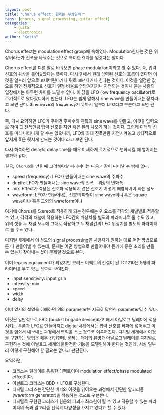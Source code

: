 ```yaml
---
layout: post
title: "Chorus effect: 원리는 무엇일까?"
tags: [chorus, signal processing, guitar effect]
categories:
    - guitar
    - electronics
author: "Keith"
---
```


Chorus effect는 modulation effect group에 속해있다. Modulation한다는 것은 위상이라든가 진폭을 바꿔주는 것으로 특이한 효과를 얻겠다는 말이다. 

Chorus effect를 다른 말로 바꿔보면 phase modulation이라고 할 수 있다. 즉, 입력 신호의 위상을 틀어놓았다는 뜻이다. 다시 말해서 원래 입력된 신호의 흐름이 있다면 이것을 일부러 앞으로 보내버린다거나 뒤로 보낸다거나 한다는 것이다. 이것을 일정한 값으로 하면 전체적으로 신호가 일정 비율로 앞당겨지거나 지연되는 것이니 듣는 사람의 입장에서는 아무런 차이를 느낄 수 없다. 이 값을 LFO (low frequency oscillator)로 주기적으로 왔다갔다하게 만든다. LFO는 쉽게 말해서 sine wave를 만들어내는 장치라고 보면 된다. Sine wave의 frequency가 낮아서 일부러 LFO라고 부른다고 보면 된다.

즉, 다시 요약하면 LFO가 주어진 주파수와 진폭의 sine wave를 만들고, 이것을 입력으로 하여 그 진폭만큼 입력 신호를 지연 혹은 빨리 나오게 하는 것이다. 그런데 미래의 신호를 미리 나타나게 할 수는 없으니까, LFO의 최대 진폭만큼 지연시켜놓고 상대적으로 앞서게 혹은 뒷서게 만드는 것이다 라고 보면 된다.

다시 해석하면 delay의 delay time을 매우 미세하게 주기적으로 변화시킬 때 얻어지는 결과와 같다. 

결국, Chorus를 만들 때 고려해야할 파라미터는 다음과 같이 나타날 수 밖에 없다.
- speed (frequency): LFO가 만들어내는 sine wave의 주파수
- depth: LFO가 만들어내는 sine wave의 진폭 - 위상의 변화폭
- mix: Effect가 적용된 신호와 적용되지 않은 신호가 어떻게 배합되어야 하는 정도
- waveform: LFO가 만들어내는 신호의 파형이 sine wave이냐 혹은 square wave이냐 혹은 그외의 waveform이냐 

여기에 Chorus를 Stereo로 적용하게 되는 경우에는 위 요소를 각각의 채널별로 적용할 수 있고, 각각의 채널에 적용하는 LFO간의 위상차를 별도의 파라미터로 둘 수도 있고, 위의 셋을 두 채널 모두에 그대로 적용하고 두 채널간의 LFO 위상차를 별도의 파라미터로 둘 수도 있다.

디지털 세계에서 이 정도의 signal processing은 사용자가 원하는 대로 어떤 방법으로든 다 만들어낼 수 있는데, 문제는 어떤 방법으로 만들어내야 듣기에 좋은 소리를 만들 수 있는지 찾아내는 것이 문제일 것으로 본다. 

이미 legacy equipment가 되었지만 코러스 이펙트의 전설이 된 TC1210은 5개의 파라미터를 두고 있는 것으로 보여진다.
- input sensitivity: input gain
- intensity: mix
- speed
- width
- delay

이미 앞서의 설명을 이해하면 위의 parameter는 지극히 당연한 parameter일 수 있다.

이것은 일반적으로 BBD (bucket brigade device)라고 해서 아날로그 딜레이에 적용시키는 부품과 LFO로 만들어지고 digital 세계에서는 입력 신호를 버퍼에 넣어두고 이것을 읽어서 내보내는 과정에서 트릭을 쓰는 것으로 이루어진다. 디지털 세계에서 이것을 구현하는 방법은 매우 간단한데, 문제는 과거의 유명한 아날로그 딜레이를 디지털로 구현하는 것에 아날로그 세계의 불완전한 기능을 모델링해야 한다는 것인데, 사실 일부러 이렇게 구현해야 할 필요는 없다고 판단된다.

요약하면,
- 코러스는 딜레이를 응용한 이펙트이며 modulation effect/phase modulated effect이다.
- 아날로그 코러스는 BBD + LFO로 구성된다.
- 디지털 코러스는 간단한 버퍼와 이것을 읽어오는 과정에서 간단한 알고리즘 (waveform generator)을 적용하는 것으로 구현된다.
- 디지털로 구현된 코러스가 원음의 파괴가 최소한이 될 수 있고 적용할 수 있는 파라미터의 폭과 알고리즘 선택의 다양성을 가지고 있다고 할 수 있다.


